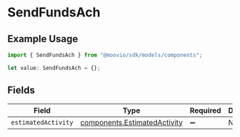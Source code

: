 # SendFundsAch

## Example Usage

```typescript
import { SendFundsAch } from "@moovio/sdk/models/components";

let value: SendFundsAch = {};
```

## Fields

| Field                                                                        | Type                                                                         | Required                                                                     | Description                                                                  |
| ---------------------------------------------------------------------------- | ---------------------------------------------------------------------------- | ---------------------------------------------------------------------------- | ---------------------------------------------------------------------------- |
| `estimatedActivity`                                                          | [components.EstimatedActivity](../../models/components/estimatedactivity.md) | :heavy_minus_sign:                                                           | N/A                                                                          |